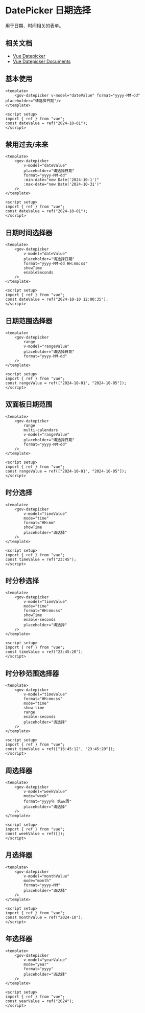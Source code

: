 <script setup>
import datepickerBase from "./examples/datepicker/datepicker-base.vue"
import datepickerDisable from "./examples/datepicker/datepicker-disabled.vue"
import datepickerDatetime from "./examples/datepicker/datepicker-datetime.vue"
import datepickerRange from "./examples/datepicker/datepicker-range.vue"
import datepickerRangeTwo from "./examples/datepicker/datepicker-range2.vue"

import datepickerTimeOne from "./examples/datepicker/datepicker-time1.vue"
import datepickerTimeTwo from "./examples/datepicker/datepicker-time2.vue"
import datepickerTimeRange from "./examples/datepicker/datepicker-time-range.vue"

import datepickerTimeWeek from "./examples/datepicker/datepicker-time-week.vue"
import datepickerTimeMonth from "./examples/datepicker/datepicker-time-month.vue"
import datepickerTimeYear from "./examples/datepicker/datepicker-time-year.vue"

</script>

# DatePicker 日期选择

用于日期、时间相关的表单。

## 相关文档

- [Vue Datepicker](https://vue3datepicker.com/)
- [Vue Datepicker Documents](https://vue3datepicker.com/installation/)
<!-- - [date-fns](https://date-fns.org/) -->

## 基本使用

<datepickerBase />

```vue
<template>
	<gov-datepicker v-model="dateValue" format="yyyy-MM-dd" placeholder="请选择日期"/>
</template>

<script setup>
import { ref } from "vue";
const dateValue = ref("2024-10-01");
</script>
```

## 禁用过去/未来

<datepickerDisable />

```vue
<template>
	<gov-datepicker
		v-model="dateValue"
		placeholder="请选择日期"
		format="yyyy-MM-dd"
		:min-date="new Date('2024-10-1')"
		:max-date="new Date('2024-10-31')"
	/>
</template>

<script setup>
import { ref } from "vue";
const dateValue = ref("2024-10-01");
</script>
```

## 日期时间选择器

<datepickerDatetime />

```vue
<template>
	<gov-datepicker
		v-model="dateValue"
		placeholder="请选择日期"
		format="yyyy-MM-dd HH:mm:ss"
		showTime
		enableSeconds
	/>
</template>

<script setup>
import { ref } from "vue";
const dateValue = ref("2024-10-10 12:00:35");
</script>
```


## 日期范围选择器

<datepickerRange />

```vue
<template>
	<gov-datepicker
		range
		v-model="rangeValue"
		placeholder="请选择日期"
		format="yyyy-MM-dd"
	/>
</template>

<script setup>
import { ref } from "vue";
const rangeValue = ref(["2024-10-01", "2024-10-05"]);
</script>
```

## 双面板日期范围

<datepickerRangeTwo />

```vue
<template>
	<gov-datepicker
		range
		multi-calendars
		v-model="rangeValue"
		placeholder="请选择日期"
		format="yyyy-MM-dd"
	/>
</template>

<script setup>
import { ref } from "vue";
const rangeValue = ref(["2024-10-01", "2024-10-05"]);
</script>
```


## 时分选择

<datepickerTimeOne />

```vue
<template>
	<gov-datepicker
		v-model="timeValue"
		mode="time"
		format="HH:mm"
		showTime
		placeholder="请选择"
	/>
</template>

<script setup>
import { ref } from "vue";
const timeValue = ref("23:45");
</script>
```

## 时分秒选择

<datepickerTimeTwo />

```vue
<template>
	<gov-datepicker
		v-model="timeValue"
		mode="time"
		format="HH:mm:ss"
		showTime
		enable-seconds
		placeholder="请选择"
	/>
</template>

<script setup>
import { ref } from "vue";
const timeValue = ref("23:45:20");
</script>
```



## 时分秒范围选择器

<datepickerTimeRange />

```vue
<template>
	<gov-datepicker
		v-model="timeValue"
		format="HH:mm:ss"
		mode="time"
		show-time
		range
		enable-seconds
		placeholder="请选择"
	/>
</template>

<script setup>
import { ref } from "vue";
const timeValue = ref(["16:45:12", "23:45:20"]);
</script>
```

## 周选择器

<datepickerTimeWeek />

```vue
<template>
	<gov-datepicker
		v-model="weekValue"
		mode="week"
		format="yyyy年 第ww周"
		placeholder="请选择"
	/>
</template>

<script setup>
import { ref } from "vue";
const weekValue = ref([]);
</script>
```



## 月选择器

<datepickerTimeMonth />

```vue
<template>
	<gov-datepicker
		v-model="monthValue"
		mode="month"
		format="yyyy-MM"
		placeholder="请选择"
	/>
</template>

<script setup>
import { ref } from "vue";
const monthValue = ref("2024-10");
</script>
```


## 年选择器

<datepickerTimeYear />

```vue
<template>
	<gov-datepicker
		v-model="yearValue"
		mode="year"
		format="yyyy"
		placeholder="请选择"
	/>
</template>

<script setup>
import { ref } from "vue";
const yearValue = ref("2024");
</script>
```
